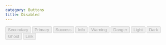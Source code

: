 ```yaml
---
category: Buttons
title: Disabled
---
```

<div class="docs-example">
  <button type="button" disabled="disabled" class="btn btn-secondary">Secondary</button>
  <button type="button" disabled="disabled" class="btn btn-primary">Primary</button>
  <button type="button" disabled="disabled" class="btn btn-success">Success</button>
  <button type="button" disabled="disabled" class="btn btn-info">Info</button>
  <button type="button" disabled="disabled" class="btn btn-warning">Warning</button>
  <button type="button" disabled="disabled" class="btn btn-danger">Danger</button>
  <button type="button" disabled="disabled" class="btn btn-light">Light</button>
  <button type="button" disabled="disabled" class="btn btn-dark">Dark</button>
  <button type="button" disabled="disabled" class="btn btn-ghost">Ghost</button>
  <button type="button" disabled="disabled" class="btn btn-link">Link</button>
</div>
